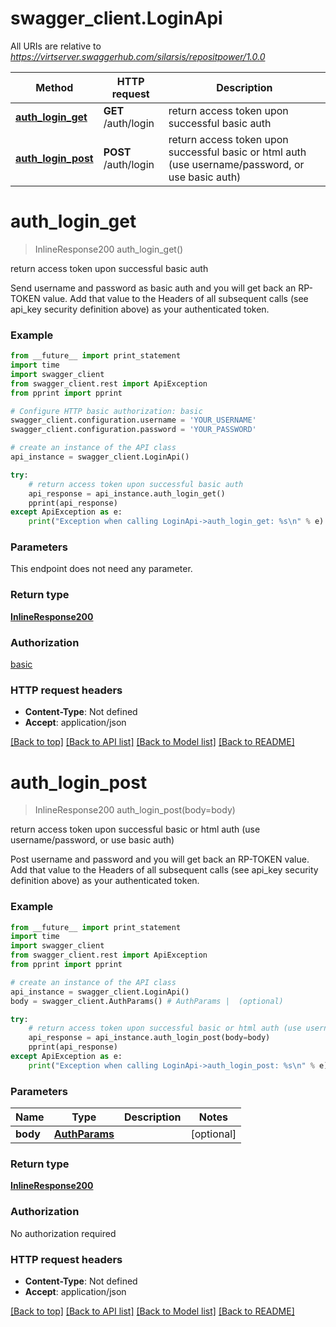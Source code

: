# swagger_client.LoginApi

All URIs are relative to *https://virtserver.swaggerhub.com/silarsis/repositpower/1.0.0*

Method | HTTP request | Description
------------- | ------------- | -------------
[**auth_login_get**](LoginApi.md#auth_login_get) | **GET** /auth/login | return access token upon successful basic auth
[**auth_login_post**](LoginApi.md#auth_login_post) | **POST** /auth/login | return access token upon successful basic or html auth (use username/password, or use basic auth)


# **auth_login_get**
> InlineResponse200 auth_login_get()

return access token upon successful basic auth

Send username and password as basic auth and you will get back an RP-TOKEN value. Add that value to the Headers of all subsequent calls (see api_key security definition above) as your authenticated token. 

### Example 
```python
from __future__ import print_statement
import time
import swagger_client
from swagger_client.rest import ApiException
from pprint import pprint

# Configure HTTP basic authorization: basic
swagger_client.configuration.username = 'YOUR_USERNAME'
swagger_client.configuration.password = 'YOUR_PASSWORD'

# create an instance of the API class
api_instance = swagger_client.LoginApi()

try: 
    # return access token upon successful basic auth
    api_response = api_instance.auth_login_get()
    pprint(api_response)
except ApiException as e:
    print("Exception when calling LoginApi->auth_login_get: %s\n" % e)
```

### Parameters
This endpoint does not need any parameter.

### Return type

[**InlineResponse200**](InlineResponse200.md)

### Authorization

[basic](../README.md#basic)

### HTTP request headers

 - **Content-Type**: Not defined
 - **Accept**: application/json

[[Back to top]](#) [[Back to API list]](../README.md#documentation-for-api-endpoints) [[Back to Model list]](../README.md#documentation-for-models) [[Back to README]](../README.md)

# **auth_login_post**
> InlineResponse200 auth_login_post(body=body)

return access token upon successful basic or html auth (use username/password, or use basic auth)

Post username and password and you will get back an RP-TOKEN value. Add that value to the Headers of all subsequent calls (see api_key security definition above) as your authenticated token. 

### Example 
```python
from __future__ import print_statement
import time
import swagger_client
from swagger_client.rest import ApiException
from pprint import pprint

# create an instance of the API class
api_instance = swagger_client.LoginApi()
body = swagger_client.AuthParams() # AuthParams |  (optional)

try: 
    # return access token upon successful basic or html auth (use username/password, or use basic auth)
    api_response = api_instance.auth_login_post(body=body)
    pprint(api_response)
except ApiException as e:
    print("Exception when calling LoginApi->auth_login_post: %s\n" % e)
```

### Parameters

Name | Type | Description  | Notes
------------- | ------------- | ------------- | -------------
 **body** | [**AuthParams**](AuthParams.md)|  | [optional] 

### Return type

[**InlineResponse200**](InlineResponse200.md)

### Authorization

No authorization required

### HTTP request headers

 - **Content-Type**: Not defined
 - **Accept**: application/json

[[Back to top]](#) [[Back to API list]](../README.md#documentation-for-api-endpoints) [[Back to Model list]](../README.md#documentation-for-models) [[Back to README]](../README.md)


